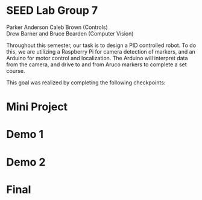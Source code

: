 # SEED Lab Group 7
Parker Anderson Caleb Brown (Controls)  
Drew Barner and Bruce Bearden (Computer Vision)  

Throughout this semester, our task is to design a PID controlled robot. To do this, we are utilizing a Raspberry Pi for camera detection of markers, and an Arduino for motor control and localization. The Arduino will interpret data from the camera, and drive to and from Aruco markers to complete a set course.

This goal was realized by completing the following checkpoints:

# Mini Project
# Demo 1
# Demo 2
# Final
